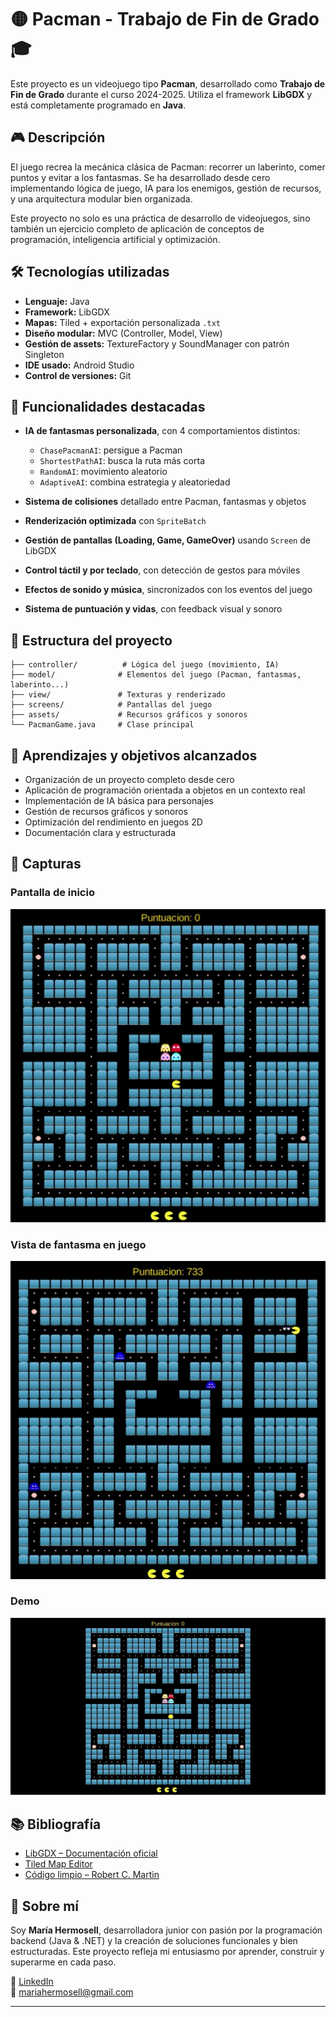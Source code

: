 # 🟡 Pacman - Trabajo de Fin de Grado 🎓

Este proyecto es un videojuego tipo **Pacman**, desarrollado como **Trabajo de Fin de Grado** durante el curso 2024-2025. Utiliza el framework **LibGDX** y está completamente programado en **Java**.

## 🎮 Descripción

El juego recrea la mecánica clásica de Pacman: recorrer un laberinto, comer puntos y evitar a los fantasmas. Se ha desarrollado desde cero implementando lógica de juego, IA para los enemigos, gestión de recursos, y una arquitectura modular bien organizada.

Este proyecto no solo es una práctica de desarrollo de videojuegos, sino también un ejercicio completo de aplicación de conceptos de programación, inteligencia artificial y optimización.

## 🛠️ Tecnologías utilizadas

- **Lenguaje:** Java
- **Framework:** LibGDX
- **Mapas:** Tiled + exportación personalizada `.txt`
- **Diseño modular:** MVC (Controller, Model, View)
- **Gestión de assets:** TextureFactory y SoundManager con patrón Singleton
- **IDE usado:** Android Studio
- **Control de versiones:** Git

## 🧠 Funcionalidades destacadas

- **IA de fantasmas personalizada**, con 4 comportamientos distintos:
    - `ChasePacmanAI`: persigue a Pacman
    - `ShortestPathAI`: busca la ruta más corta
    - `RandomAI`: movimiento aleatorio
    - `AdaptiveAI`: combina estrategia y aleatoriedad

- **Sistema de colisiones** detallado entre Pacman, fantasmas y objetos
- **Renderización optimizada** con `SpriteBatch`
- **Gestión de pantallas (Loading, Game, GameOver)** usando `Screen` de LibGDX
- **Control táctil y por teclado**, con detección de gestos para móviles
- **Efectos de sonido y música**, sincronizados con los eventos del juego
- **Sistema de puntuación y vidas**, con feedback visual y sonoro

## 📁 Estructura del proyecto

```
├── controller/          # Lógica del juego (movimiento, IA)
├── model/              # Elementos del juego (Pacman, fantasmas, laberinto...)
├── view/               # Texturas y renderizado
├── screens/            # Pantallas del juego
├── assets/             # Recursos gráficos y sonoros
└── PacmanGame.java     # Clase principal
```

## 🧩 Aprendizajes y objetivos alcanzados

- Organización de un proyecto completo desde cero
- Aplicación de programación orientada a objetos en un contexto real
- Implementación de IA básica para personajes
- Gestión de recursos gráficos y sonoros
- Optimización del rendimiento en juegos 2D
- Documentación clara y estructurada

## 📸 Capturas

### Pantalla de inicio
![Pantalla de inicio](Pacman2/assets/Pacman_MainScreen.png)

### Vista de fantasma en juego
![Fantasma](Pacman2/assets/PacmanGhost.png)

### Demo
![Demo del juego](Pacman2/demo.gif)


## 📚 Bibliografía

- [LibGDX – Documentación oficial](https://libgdx.com/dev/)
- [Tiled Map Editor](https://www.mapeditor.org/)
- [Código limpio – Robert C. Martin](https://amzn.to/3Jj3fdY)

## 📢 Sobre mí

Soy **María Hermosell**, desarrolladora junior con pasión por la programación backend (Java & .NET) y la creación de soluciones funcionales y bien estructuradas. Este proyecto refleja mi entusiasmo por aprender, construir y superarme en cada paso.

🔗 [LinkedIn](https://www.linkedin.com/in/maría-hermosell-santiago-95454858/)  
📧 mariahermosell@gmail.com

---


